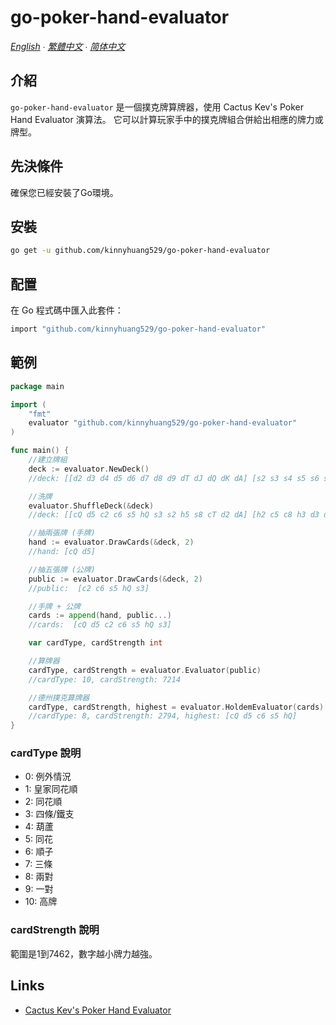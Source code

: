 # go-poker-hand-evaluator

*[English](README.md) ∙ [繁體中文](README_zh-tw.md) ∙ [简体中文](README_zh-cn.md)*

## 介紹
`go-poker-hand-evaluator` 是一個撲克牌算牌器，使用 Cactus Kev's Poker Hand Evaluator 演算法。 它可以計算玩家手中的撲克牌組合併給出相應的牌力或牌型。

## 先決條件
確保您已經安裝了Go環境。

## 安裝
```bash
go get -u github.com/kinnyhuang529/go-poker-hand-evaluator
```

## 配置
在 Go 程式碼中匯入此套件：
```bash
import "github.com/kinnyhuang529/go-poker-hand-evaluator"
```

## 範例
```go
package main

import (
	"fmt"
	evaluator "github.com/kinnyhuang529/go-poker-hand-evaluator"
)

func main() {
	//建立牌組
	deck := evaluator.NewDeck()
	//deck: [[d2 d3 d4 d5 d6 d7 d8 d9 dT dJ dQ dK dA] [s2 s3 s4 s5 s6 s7 s8 s9 sT sJ sQ sK sA] [h2 h3 h4 h5 h6 h7 h8 h9 hT hJ hQ hK hA] [c2 c3 c4 c5 c6 c7 c8 c9 cT cJ cQ cK cA]]

	//洗牌
	evaluator.ShuffleDeck(&deck)
	//deck: [[cQ d5 c2 c6 s5 hQ s3 s2 h5 s8 cT d2 dA] [h2 c5 c8 h3 d3 dJ hT s4 sQ cK sK h4 sA] [cJ s9 c3 c7 dT sT h9 hK c4 d7 d6 d4 hA] [h8 hJ dK dQ s6 h7 h6 d8 d9 sJ c9 s7 cA]]

	//抽兩張牌 (手牌)
	hand := evaluator.DrawCards(&deck, 2)
	//hand: [cQ d5]

	//抽五張牌 (公牌)
	public := evaluator.DrawCards(&deck, 2)
	//public:  [c2 c6 s5 hQ s3]

	//手牌 + 公牌
	cards := append(hand, public...)
	//cards:  [cQ d5 c2 c6 s5 hQ s3]

	var cardType, cardStrength int

	//算牌器
	cardType, cardStrength = evaluator.Evaluator(public)
	//cardType: 10, cardStrength: 7214

	//德州撲克算牌器
	cardType, cardStrength, highest = evaluator.HoldemEvaluator(cards)
	//cardType: 8, cardStrength: 2794, highest: [cQ d5 c6 s5 hQ]
}
```
### cardType 說明

- 0: 例外情況
- 1: 皇家同花順
- 2: 同花順
- 3: 四條/鐵支
- 4: 葫蘆
- 5: 同花
- 6: 順子
- 7: 三條
- 8: 兩對
- 9: 一對
- 10: 高牌

### cardStrength 說明
範圍是1到7462，數字越小牌力越強。

## Links
- [Cactus Kev's Poker Hand Evaluator](https://suffe.cool/poker/evaluator.html)